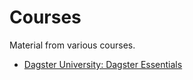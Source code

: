 # Courses

Material from various courses.

- [Dagster University: Dagster Essentials](https://github.com/robgriffin247/courses/tree/main/dagster_essentials)

